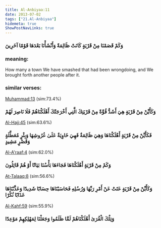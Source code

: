```yaml
---
title: Al-Anbiyaa:11
date: 2013-07-02
tags: ["21.Al-Anbiyaa"]
hidemeta: true 
ShowPostNavLinks: true 
---
```

### وَكَمْ قَصَمْنَا مِنْ قَرْيَةٍ كَانَتْ ظَالِمَةً وَأَنْشَأْنَا بَعْدَهَا قَوْمًا آخَرِينَ
### meaning: 
How many a town We have smashed that had been wrongdoing, and We brought forth another people after it.
### similar verses: 

[Muhammad:13](/47/13) (sim:73.4%)

### وَكَأَيِّنْ مِنْ قَرْيَةٍ هِيَ أَشَدُّ قُوَّةً مِنْ قَرْيَتِكَ الَّتِي أَخْرَجَتْكَ أَهْلَكْنَاهُمْ فَلَا نَاصِرَ لَهُمْ

[Al-Hajj:45](/22/45) (sim:63.6%)

### فَكَأَيِّنْ مِنْ قَرْيَةٍ أَهْلَكْنَاهَا وَهِيَ ظَالِمَةٌ فَهِيَ خَاوِيَةٌ عَلَىٰ عُرُوشِهَا وَبِئْرٍ مُعَطَّلَةٍ وَقَصْرٍ مَشِيدٍ

[Al-A'raaf:4](/7/4) (sim:62.0%)

### وَكَمْ مِنْ قَرْيَةٍ أَهْلَكْنَاهَا فَجَاءَهَا بَأْسُنَا بَيَاتًا أَوْ هُمْ قَائِلُونَ

[At-Talaaq:8](/65/8) (sim:56.6%)

### وَكَأَيِّنْ مِنْ قَرْيَةٍ عَتَتْ عَنْ أَمْرِ رَبِّهَا وَرُسُلِهِ فَحَاسَبْنَاهَا حِسَابًا شَدِيدًا وَعَذَّبْنَاهَا عَذَابًا نُكْرًا

[Al-Kahf:59](/18/59) (sim:55.9%)

### وَتِلْكَ الْقُرَىٰ أَهْلَكْنَاهُمْ لَمَّا ظَلَمُوا وَجَعَلْنَا لِمَهْلِكِهِمْ مَوْعِدًا
